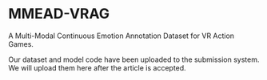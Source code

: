 # MMEAD-VRAG
A Multi-Modal Continuous Emotion Annotation Dataset for VR Action Games.

Our dataset and model code have been uploaded to the submission system. We will upload them here after the article is accepted.
